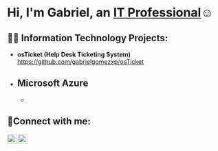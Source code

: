 <h1>Hi, I'm Gabriel, an <a href="https://www.linkedin.com/in/gabrielgomez-/">IT Professional</a>☺</h1>

<h2>👨‍💻 Information Technology Projects:</h2>

- <b>osTicket (Help Desk Ticketing System)</b>
  https://github.com/gabrielgomezxp/osTicket
- <b>Microsoft Azure</b>
  - 
  - 

<h2>🤳Connect with me:</h2>

[<img align="left" alt="Gabriel | LinkedIn" width="22px" src="https://upload.wikimedia.org/wikipedia/commons/thumb/8/81/LinkedIn_icon.svg/2048px-LinkedIn_icon.svg.png" />][linkedin]
[<img align="left" alt="Gabriel | Instagram" width="22px" src="https://upload.wikimedia.org/wikipedia/commons/thumb/e/e7/Instagram_logo_2016.svg/2048px-Instagram_logo_2016.svg.png" />][instagram]

[instagram]: https://www.instagram.com/oddk
[linkedin]: https://linkedin.com/in/gabrielgomez-
